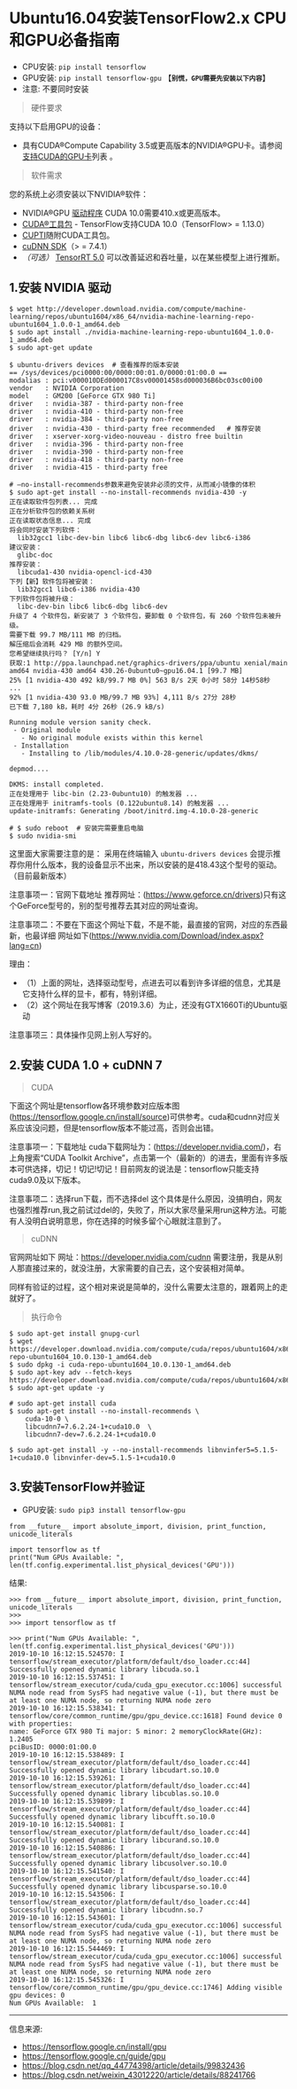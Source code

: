 # Ubuntu16.04安装TensorFlow2.x CPU和GPU必备指南

* CPU安装: `pip install tensorflow`
* GPU安装: `pip install tensorflow-gpu` 【**`别慌，GPU需要先安装以下内容`**】
* 注意: 不要同时安装

> 硬件要求

支持以下启用GPU的设备：

* 具有CUDA®Compute Capability 3.5或更高版本的NVIDIA®GPU卡。请参阅[支持CUDA的GPU卡](https://developer.nvidia.com/cuda-gpus)列表 。

> 软件需求

您的系统上必须安装以下NVIDIA®软件：

* NVIDIA®GPU [驱动程序](https://www.nvidia.com/drivers) CUDA 10.0需要410.x或更高版本。
* [CUDA®工具包](https://developer.nvidia.com/cuda-toolkit-archive) - TensorFlow支持CUDA 10.0（TensorFlow> = 1.13.0）
* [CUPTI](http://docs.nvidia.com/cuda/cupti/)随附CUDA工具包。
* [cuDNN SDK](https://developer.nvidia.com/cudnn)（> = 7.4.1）
* *（可选）* [TensorRT 5.0](https://docs.nvidia.com/deeplearning/sdk/tensorrt-install-guide/index.html) 可以改善延迟和吞吐量，以在某些模型上进行推断。


## 1.安装 NVIDIA 驱动

```shell
$ wget http://developer.download.nvidia.com/compute/machine-learning/repos/ubuntu1604/x86_64/nvidia-machine-learning-repo-ubuntu1604_1.0.0-1_amd64.deb
$ sudo apt install ./nvidia-machine-learning-repo-ubuntu1604_1.0.0-1_amd64.deb
$ sudo apt-get update

$ ubuntu-drivers devices  # 查看推荐的版本安装
== /sys/devices/pci0000:00/0000:00:01.0/0000:01:00.0 ==
modalias : pci:v000010DEd000017C8sv00001458sd000036B6bc03sc00i00
vendor   : NVIDIA Corporation
model    : GM200 [GeForce GTX 980 Ti]
driver   : nvidia-387 - third-party non-free
driver   : nvidia-410 - third-party non-free
driver   : nvidia-384 - third-party non-free
driver   : nvidia-430 - third-party free recommended   # 推荐安装
driver   : xserver-xorg-video-nouveau - distro free builtin
driver   : nvidia-396 - third-party non-free
driver   : nvidia-390 - third-party non-free
driver   : nvidia-418 - third-party non-free
driver   : nvidia-415 - third-party free

# –no-install-recommends参数来避免安装非必须的文件，从而减小镜像的体积
$ sudo apt-get install --no-install-recommends nvidia-430 -y
正在读取软件包列表... 完成
正在分析软件包的依赖关系树
正在读取状态信息... 完成
将会同时安装下列软件：
  lib32gcc1 libc-dev-bin libc6 libc6-dbg libc6-dev libc6-i386
建议安装：
  glibc-doc
推荐安装：
  libcuda1-430 nvidia-opencl-icd-430
下列【新】软件包将被安装：
  lib32gcc1 libc6-i386 nvidia-430
下列软件包将被升级：
  libc-dev-bin libc6 libc6-dbg libc6-dev
升级了 4 个软件包，新安装了 3 个软件包，要卸载 0 个软件包，有 260 个软件包未被升级。
需要下载 99.7 MB/111 MB 的归档。
解压缩后会消耗 429 MB 的额外空间。
您希望继续执行吗？ [Y/n] Y
获取:1 http://ppa.launchpad.net/graphics-drivers/ppa/ubuntu xenial/main amd64 nvidia-430 amd64 430.26-0ubuntu0~gpu16.04.1 [99.7 MB]
25% [1 nvidia-430 492 kB/99.7 MB 0%] 563 B/s 2天 0小时 58分 14秒58秒
...
92% [1 nvidia-430 93.0 MB/99.7 MB 93%] 4,111 B/s 27分 28秒
已下载 7,180 kB，耗时 4分 26秒 (26.9 kB/s)

Running module version sanity check.
 - Original module
   - No original module exists within this kernel
 - Installation
   - Installing to /lib/modules/4.10.0-28-generic/updates/dkms/

depmod....

DKMS: install completed.
正在处理用于 libc-bin (2.23-0ubuntu10) 的触发器 ...
正在处理用于 initramfs-tools (0.122ubuntu8.14) 的触发器 ...
update-initramfs: Generating /boot/initrd.img-4.10.0-28-generic

# $ sudo reboot  # 安装完需要重启电脑
$ sudo nvidia-smi
```

这里面大家需要注意的是： 采用在终端输入 `ubuntu-drivers devices` 会提示推荐你用什么版本，我的设备显示不出来，所以安装的是418.43这个型号的驱动。（目前最新版本）

注意事项一：官网下载地址
推荐网址：(https://www.geforce.cn/drivers)只有这个GeForce型号的，别的型号推荐去其对应的网址查询。

注意事项二：不要在下面这个网址下载，不是不能，最直接的官网，对应的东西最新，也最详细
网址如下(https://www.nvidia.com/Download/index.aspx?lang=cn) 

理由：
* （1）上面的网址，选择驱动型号，点进去可以看到许多详细的信息，尤其是它支持什么样的显卡，都有，特别详细。
* （2）这个网址在我写博客（2019.3.6）为止，还没有GTX1660Ti的Ubuntu驱动

注意事项三：具体操作见网上别人写好的。

## 2.安装 CUDA 1.0 + cuDNN 7

> CUDA 

下面这个网址是tensorflow各环境参数对应版本图(https://tensorflow.google.cn/install/source)可供参考。cuda和cudnn对应关系应该没问题，但是tensorflow版本不能过高，否则会出错。

注意事项一：下载地址
cuda下载网址为：(https://developer.nvidia.com/)，右上角搜索“CUDA Toolkit Archive”，点击第一个（最新的）的进去，里面有许多版本可供选择，切记！切记!切记！目前网友的说法是：tensorflow只能支持cuda9.0及以下版本。

注意事项二：选择run下载，而不选择del
这个具体是什么原因，没搞明白，网友也强烈推荐run,我之前试过del的，失败了，所以大家尽量采用run这种方法。可能有人没明白说明意思，你在选择的时候多留个心眼就注意到了。

> cuDNN 

官网网址如下
网址：<https://developer.nvidia.com/cudnn>
需要注册，我是从别人那直接过来的，就没注册，大家需要的自己去，这个安装相对简单。

同样有验证的过程，这个相对来说是简单的，没什么需要太注意的，跟着网上的走就好了。


> 执行命令

```shell
$ sudo apt-get install gnupg-curl
$ wget https://developer.download.nvidia.com/compute/cuda/repos/ubuntu1604/x86_64/cuda-repo-ubuntu1604_10.0.130-1_amd64.deb
$ sudo dpkg -i cuda-repo-ubuntu1604_10.0.130-1_amd64.deb
$ sudo apt-key adv --fetch-keys https://developer.download.nvidia.com/compute/cuda/repos/ubuntu1604/x86_64/7fa2af80.pub
$ sudo apt-get update -y

# sudo apt-get install cuda
$ sudo apt-get install --no-install-recommends \
    cuda-10-0 \
    libcudnn7=7.6.2.24-1+cuda10.0  \
    libcudnn7-dev=7.6.2.24-1+cuda10.0

$ sudo apt-get install -y --no-install-recommends libnvinfer5=5.1.5-1+cuda10.0 libnvinfer-dev=5.1.5-1+cuda10.0
```

## 3.安装TensorFlow并验证

* GPU安装: `sudo pip3 install tensorflow-gpu`

```shell
from __future__ import absolute_import, division, print_function, unicode_literals

import tensorflow as tf
print("Num GPUs Available: ", len(tf.config.experimental.list_physical_devices('GPU')))
```

结果:

```
>>> from __future__ import absolute_import, division, print_function, unicode_literals
>>>
>>> import tensorflow as tf

>>> print("Num GPUs Available: ", len(tf.config.experimental.list_physical_devices('GPU')))
2019-10-10 16:12:15.524570: I tensorflow/stream_executor/platform/default/dso_loader.cc:44] Successfully opened dynamic library libcuda.so.1
2019-10-10 16:12:15.537451: I tensorflow/stream_executor/cuda/cuda_gpu_executor.cc:1006] successful NUMA node read from SysFS had negative value (-1), but there must be at least one NUMA node, so returning NUMA node zero
2019-10-10 16:12:15.538341: I tensorflow/core/common_runtime/gpu/gpu_device.cc:1618] Found device 0 with properties:
name: GeForce GTX 980 Ti major: 5 minor: 2 memoryClockRate(GHz): 1.2405
pciBusID: 0000:01:00.0
2019-10-10 16:12:15.538489: I tensorflow/stream_executor/platform/default/dso_loader.cc:44] Successfully opened dynamic library libcudart.so.10.0
2019-10-10 16:12:15.539261: I tensorflow/stream_executor/platform/default/dso_loader.cc:44] Successfully opened dynamic library libcublas.so.10.0
2019-10-10 16:12:15.539899: I tensorflow/stream_executor/platform/default/dso_loader.cc:44] Successfully opened dynamic library libcufft.so.10.0
2019-10-10 16:12:15.540081: I tensorflow/stream_executor/platform/default/dso_loader.cc:44] Successfully opened dynamic library libcurand.so.10.0
2019-10-10 16:12:15.540886: I tensorflow/stream_executor/platform/default/dso_loader.cc:44] Successfully opened dynamic library libcusolver.so.10.0
2019-10-10 16:12:15.541540: I tensorflow/stream_executor/platform/default/dso_loader.cc:44] Successfully opened dynamic library libcusparse.so.10.0
2019-10-10 16:12:15.543506: I tensorflow/stream_executor/platform/default/dso_loader.cc:44] Successfully opened dynamic library libcudnn.so.7
2019-10-10 16:12:15.543601: I tensorflow/stream_executor/cuda/cuda_gpu_executor.cc:1006] successful NUMA node read from SysFS had negative value (-1), but there must be at least one NUMA node, so returning NUMA node zero
2019-10-10 16:12:15.544469: I tensorflow/stream_executor/cuda/cuda_gpu_executor.cc:1006] successful NUMA node read from SysFS had negative value (-1), but there must be at least one NUMA node, so returning NUMA node zero
2019-10-10 16:12:15.545326: I tensorflow/core/common_runtime/gpu/gpu_device.cc:1746] Adding visible gpu devices: 0
Num GPUs Available:  1
```

---

信息来源:

* <https://tensorflow.google.cn/install/gpu>
* <https://tensorflow.google.cn/guide/gpu>
* <https://blog.csdn.net/qq_44774398/article/details/99832436>
* <https://blog.csdn.net/weixin_43012220/article/details/88241766>
